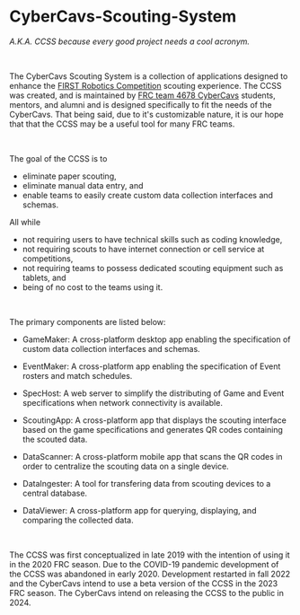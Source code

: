 # CyberCavs-Scouting-System

*A.K.A. CCSS because every good project needs a cool acronym.*

&nbsp;

The CyberCavs Scouting System is a collection of applications designed to enhance the [FIRST Robotics Competition](https://www.firstinspires.org/robotics/frc) scouting experience. The CCSS was created, and is maintained by [FRC team 4678 CyberCavs](https://www.cybercavs.com/) students, mentors, and alumni and is designed specifically to fit the needs of the CyberCavs. That being said, due to it's customizable nature, it is our hope that that the CCSS may be a useful tool for many FRC teams.

&nbsp;

The goal of the CCSS is to
- eliminate paper scouting,
- eliminate manual data entry, and
- enable teams to easily create custom data collection interfaces and schemas.

All while
- not requiring users to have technical skills such as coding knowledge,
- not requiring scouts to have internet connection or cell service at competitions,
- not requiring teams to possess dedicated scouting equipment such as tablets, and
- being of no cost to the teams using it.

&nbsp;

The primary components are listed below:

- GameMaker: A cross-platform desktop app enabling the specification of custom data collection interfaces and schemas.

- EventMaker: A cross-platform app enabling the specification of Event rosters and match schedules.

- SpecHost: A web server to simplify the distributing of Game and Event specifications when network connectivity is available.

- ScoutingApp: A cross-platform app that displays the scouting interface based on the game specifications and generates QR codes containing the scouted data.

- DataScanner: A cross-platform mobile app that scans the QR codes in order to centralize the scouting data on a single device.

- DataIngester: A tool for transfering data from scouting devices to a central database.

- DataViewer: A cross-platform app for querying, displaying, and comparing the collected data.

&nbsp;

The CCSS was first conceptualized in late 2019 with the intention of using it in the 2020 FRC season. Due to the COVID-19 pandemic development of the CCSS was abandoned in early 2020. Development restarted in fall 2022 and the CyberCavs intend to use a beta version of the CCSS in the 2023 FRC season. The CyberCavs intend on releasing the CCSS to the public in 2024.
